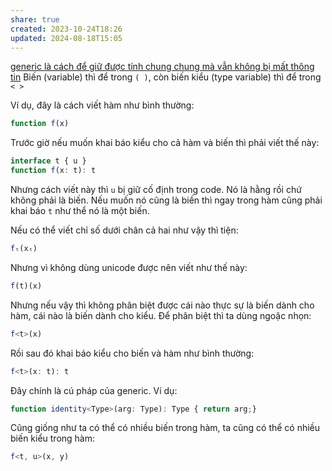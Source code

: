```yaml
---
share: true
created: 2023-10-24T18:26
updated: 2024-08-18T15:05
---
```

[generic là cách để giữ được tính chung chung mà vẫn không bị mất thông tin](./generic%20l%C3%A0%20c%C3%A1ch%20%C4%91%E1%BB%83%20gi%E1%BB%AF%20%C4%91%C6%B0%E1%BB%A3c%20t%C3%ADnh%20chung%20chung%20m%C3%A0%20v%E1%BA%ABn%20kh%C3%B4ng%20b%E1%BB%8B%20m%E1%BA%A5t%20th%C3%B4ng%20tin.md)
Biến (variable) thì để trong `( )`, còn biến kiểu (type variable) thì để trong `< >`

Ví dụ, đây là cách viết hàm như bình thường:
```js
function f(x)
```
Trước giờ nếu muốn khai báo kiểu cho cả hàm và biến thì phải viết thế này:
```ts
interface t { u }
function f(x: t): t
```
Nhưng cách viết này thì `u` bị giữ cố định trong code. Nó là hằng rồi chứ không phải là biến. Nếu muốn nó cũng là biến thì ngay trong hàm cũng phải khai báo `t` như thể nó là một biến.

Nếu có thể viết chỉ số dưới chân cả hai như vậy thì tiện:
```ts
fₜ(xₜ)
```

Nhưng vì không dùng unicode được nên viết như thế này:
```js
f(t)(x) 
```
Nhưng nếu vậy thì không phân biệt được cái nào thực sự là biến dành cho hàm, cái nào là biến dành cho kiểu. Để phân biệt thì ta dùng ngoặc nhọn:
```ts
f<t>(x) 
```
Rồi sau đó khai báo kiểu cho biến và hàm như bình thường:
```ts
f<t>(x: t): t
```
Đây chính là cú pháp của generic. Ví dụ:
```ts
function identity<Type>(arg: Type): Type { return arg;}
```

Cũng giống như ta có thể có nhiều biến trong hàm, ta cũng có thể có nhiều biến kiểu trong hàm:
```ts
f<t, u>(x, y) 
```

